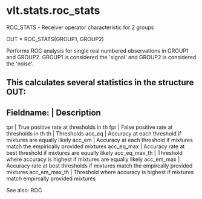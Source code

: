 # vlt.stats.roc_stats

  ROC_STATS - Receiver operator characteristic for 2 groups
 
  OUT = ROC_STATS(GROUP1, GROUP2)
 
  Performs ROC analysis for single real numbered observations in GROUP1 and GROUP2.
  GROUP1 is considered the 'signal' and GROUP2 is considered the 'noise'.
  
  This calculates several statistics in the structure OUT:
  -------------------------------------------------------------
  Fieldname:     | Description
  -------------------------------------------------------------
  tpr            | True positive rate at thresholds in th
  fpr            | False positive rate at thresholds in th
  th             | Thresholds 
  acc_eq         | Accuracy at each threshold if mixtures are equally likely
  acc_em         | Accuracy at each threshold if mixtures match the empirically provided mixtures
  acc_eq_max     | Accuracy rate at best threshold if mixtures are equally likely
  acc_eq_max_th  | Threshold where accuracy is highest if mixtures are equally likely
  acc_em_max     | Accuracy rate at best thresholds if mixtures match the empircally provided mixtures
  acc_em_max_th  | Threshold where accuracy is highest if mixtures match empircally provided mixtures
 
  See also: ROC
